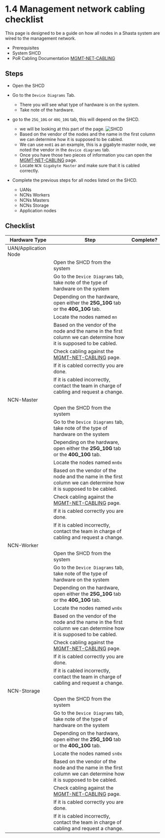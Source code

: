 # 1.4 Management network cabling checklist

This page is designed to be a guide on how all nodes in a Shasta system are wired to the management network.

- Prerequisites
 - System SHCD
 - PoR Cabling Documentation [MGMT-NET-CABLING](416-MGMT-NET-CABLING.md)

## Steps

- Open the SHCD
- Go to the ```Device Diagrams``` Tab.
    - There you will see what type of hardware is on the system.
    - Take note of the hardware.
- go to the ```25G_10G``` or ```40G_10G``` tab, this will depend on the SHCD.
    - we will be looking at this part of the page.
![SHCD](img/network/SHCD-40G_10G.png)
    - Based on the vendor of the nodes and the name in the first column we can determine how it is supposed to be cabled. 
    - We can use ```mn01``` as an example, this is a gigabyte master node, we noted the vendor in the ```device diagrams``` tab.
    - Once you have those two pieces of information you can open the [MGMT-NET-CABLING](416-MGMT-NET-CABLING.md) page.
    - Locate ```NCN Gigabyte Master``` and make sure that it is cabled correctly.
    
- Complete the previous steps for all nodes listed on the SHCD.
    - UANs
    - NCNs Workers
    - NCNs Masters
    - NCNs Storage
    - Application nodes
    
## Checklist

| Hardware Type | Step      | Complete?     |
| ----------- | ----------- | ------------- |
| UAN/Application Node         |             |               |
|             | Open the SHCD from the system |             |
|             | Go to the ```Device Diagrams``` tab, take note of the type of hardware on the system        |          |
|             | Depending on the hardware, open either the **25G_10G** tab or the **40G_10G** tab. |        |
|             | Locate the nodes named ```mn``` |        |
|             | Based on the vendor of the node and the name in the first column we can determine how it is supposed to be cabled.  |         |
|             | Check cabling against the [MGMT-NET-CABLING](416-MGMT-NET-CABLING.md) page.            |               |
|             | If it is cabled correctly you are done.            |               |
|             | If it is cabled incorrectly, contact the team in charge of cabling and request a change.             |               |
| NCN-Master         |             |               |
|             | Open the SHCD from the system |             |
|             | Go to the ```Device Diagrams``` tab, take note of the type of hardware on the system        |          |
|             | Depending on the hardware, open either the **25G_10G** tab or the **40G_10G** tab. |        |
|             | Locate the nodes named ```mn0x``` |        |
|             | Based on the vendor of the node and the name in the first column we can determine how it is supposed to be cabled.  |         |
|             | Check cabling against the [MGMT-NET-CABLING](416-MGMT-NET-CABLING.md) page.            |               |
|             | If it is cabled correctly you are done.            |               |
|             | If it is cabled incorrectly, contact the team in charge of cabling and request a change.             |               |
| NCN-Worker         |             |               |
|             | Open the SHCD from the system |             |
|             | Go to the ```Device Diagrams``` tab, take note of the type of hardware on the system        |          |
|             | Depending on the hardware, open either the **25G_10G** tab or the **40G_10G** tab. |        |
|             | Locate the nodes named ```wn0x``` |        |
|             | Based on the vendor of the node and the name in the first column we can determine how it is supposed to be cabled.  |         |
|             | Check cabling against the [MGMT-NET-CABLING](416-MGMT-NET-CABLING.md) page.            |               |
|             | If it is cabled correctly you are done.            |               |
|             | If it is cabled incorrectly, contact the team in charge of cabling and request a change.             |               |
| NCN-Storage         |             |               |
|             | Open the SHCD from the system |             |
|             | Go to the ```Device Diagrams``` tab, take note of the type of hardware on the system        |          |
|             | Depending on the hardware, open either the **25G_10G** tab or the **40G_10G** tab. |        |
|             | Locate the nodes named ```sn0x``` |        |
|             | Based on the vendor of the node and the name in the first column we can determine how it is supposed to be cabled.  |         |
|             | Check cabling against the [MGMT-NET-CABLING](416-MGMT-NET-CABLING.md) page.            |               |
|             | If it is cabled correctly you are done.            |               |
|             | If it is cabled incorrectly, contact the team in charge of cabling and request a change.             |               |
